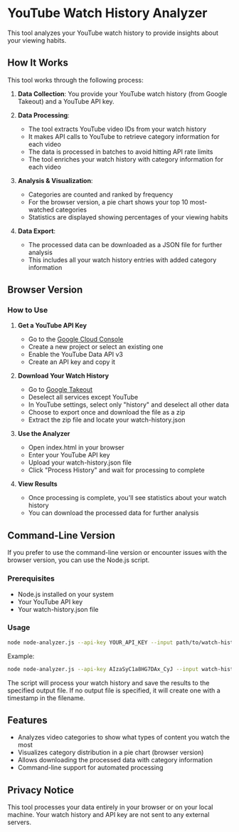 # YouTube Watch History Analyzer

This tool analyzes your YouTube watch history to provide insights about your viewing habits.

## How It Works

This tool works through the following process:

1. **Data Collection**: You provide your YouTube watch history (from Google Takeout) and a YouTube API key.

2. **Data Processing**:
   - The tool extracts YouTube video IDs from your watch history
   - It makes API calls to YouTube to retrieve category information for each video
   - The data is processed in batches to avoid hitting API rate limits
   - The tool enriches your watch history with category information for each video

3. **Analysis & Visualization**:
   - Categories are counted and ranked by frequency
   - For the browser version, a pie chart shows your top 10 most-watched categories
   - Statistics are displayed showing percentages of your viewing habits

4. **Data Export**:
   - The processed data can be downloaded as a JSON file for further analysis
   - This includes all your watch history entries with added category information

## Browser Version

### How to Use

1. **Get a YouTube API Key**
   - Go to the [Google Cloud Console](https://console.cloud.google.com)
   - Create a new project or select an existing one
   - Enable the YouTube Data API v3
   - Create an API key and copy it

2. **Download Your Watch History**
   - Go to [Google Takeout](https://takeout.google.com/)
   - Deselect all services except YouTube
   - In YouTube settings, select only "history" and deselect all other data
   - Choose to export once and download the file as a zip
   - Extract the zip file and locate your watch-history.json

3. **Use the Analyzer**
   - Open index.html in your browser
   - Enter your YouTube API key
   - Upload your watch-history.json file
   - Click "Process History" and wait for processing to complete

4. **View Results**
   - Once processing is complete, you'll see statistics about your watch history
   - You can download the processed data for further analysis

## Command-Line Version

If you prefer to use the command-line version or encounter issues with the browser version, you can use the Node.js script.

### Prerequisites

- Node.js installed on your system
- Your YouTube API key
- Your watch-history.json file

### Usage

```bash
node node-analyzer.js --api-key YOUR_API_KEY --input path/to/watch-history.json [--output processed-data.json]
```

Example:
```bash
node node-analyzer.js --api-key AIzaSyC1a8HG7DAx_CyJ --input watch-history.json --output processed.json
```

The script will process your watch history and save the results to the specified output file. If no output file is specified, it will create one with a timestamp in the filename.

## Features

- Analyzes video categories to show what types of content you watch the most
- Visualizes category distribution in a pie chart (browser version)
- Allows downloading the processed data with category information
- Command-line support for automated processing

## Privacy Notice

This tool processes your data entirely in your browser or on your local machine. Your watch history and API key are not sent to any external servers.
